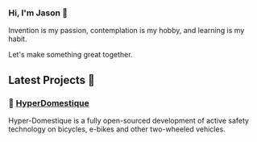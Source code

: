 ### Hi, I'm Jason 👋

Invention is my passion, contemplation is my hobby, and learning is my habit.

Let's make something great together.

## Latest Projects 🎨

### 🚴‍ [HyperDomestique](https://github.com/neuroquantifier/HyperDomestique)

Hyper-Domestique is a fully open-sourced development of active safety technology on bicycles, e-bikes and other two-wheeled vehicles. 


<!--
**neuroquantifier/neuroquantifier** is a ✨ _special_ ✨ repository because its `README.md` (this file) appears on your GitHub profile.

Here are some ideas to get you started:

- 🔭 I’m currently working on ...
- 🌱 I’m currently learning ...
- 👯 I’m looking to collaborate on ...
- 🤔 I’m looking for help with ...
- 💬 Ask me about ...
- 📫 How to reach me: ...
- 😄 Pronouns: ...
- ⚡ Fun fact: ...
-->
